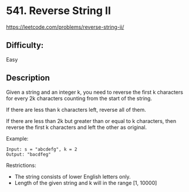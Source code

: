 # 541. Reverse String II

https://leetcode.com/problems/reverse-string-ii/

## Difficulty:

Easy

## Description

Given a string and an integer k, you need to reverse the first k characters 
for every 2k characters counting from the start of the string. 

If there are less than k characters left, reverse all of them. 

If there are less than 2k but greater than or equal to k characters, 
then reverse the first k characters and left the other as original.

Example:
```
Input: s = "abcdefg", k = 2
Output: "bacdfeg"
```

Restrictions:
- The string consists of lower English letters only.
- Length of the given string and k will in the range [1, 10000]
